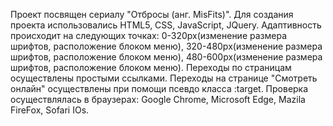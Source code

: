 Проект посвящен сериалу "Отбросы (анг. MisFits)".
Для создания проекта использовались HTML5, CSS, JavaScript, JQuery.
Адаптивность происходит на следующих точках: 0-320px(изменение размера шрифтов, расположение блоком меню), 320-480px(изменение размера шрифтов, расположение блоком меню), 480-600px(изменение размера шрифтов, расположение блоком меню).
Переходы по страницам осуществлены простыми ссылками. Переходы на странице "Смотреть онлайн" осуществлены при помощи псевдо класса :target.
Проверка осуществлялась в браузерах: Google Chrome, Microsoft Edge, Mazila FireFox, Sofari IOs. 
